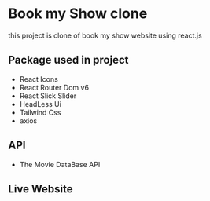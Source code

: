 
# Book my Show clone

this project is clone of book my show website using react.js


## Package used in project

- React Icons
- React Router Dom v6
- React Slick Slider
- HeadLess Ui
- Tailwind Css
- axios


## API
- The Movie DataBase API

## Live Website
